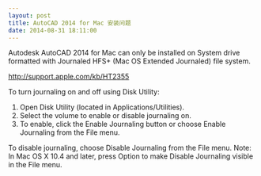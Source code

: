 ```yaml
---
layout: post
title: AutoCAD 2014 for Mac 安装问题
date: 2014-08-31 18:11:00
---
```


Autodesk AutoCAD 2014 for Mac can only be installed on System drive formatted with Journaled HFS+ (Mac OS Extended Journaled) file system.

http://support.apple.com/kb/HT2355

To turn journaling on and off using Disk Utility:

1. Open Disk Utility (located in Applications/Utilities).
2. Select the volume to enable or disable journaling on.
3. To enable, click the Enable Journaling button or choose Enable Journaling from the File menu. 

To disable journaling, choose Disable Journaling from the File menu.
Note: In Mac OS X 10.4 and later, press Option to make Disable Journaling visible in the File menu.
